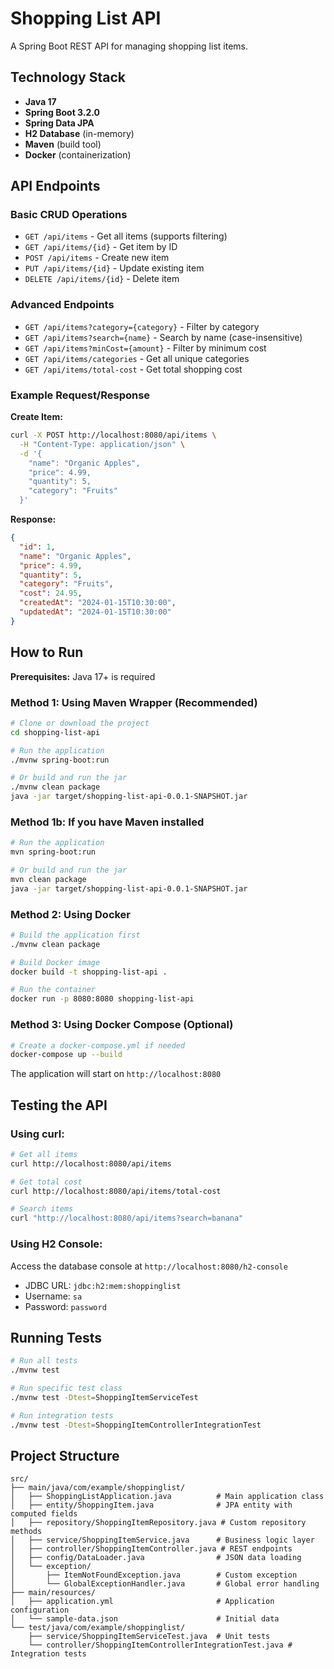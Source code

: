 # Shopping List API

A Spring Boot REST API for managing shopping list items.

## Technology Stack

- **Java 17**
- **Spring Boot 3.2.0**
- **Spring Data JPA**
- **H2 Database** (in-memory)
- **Maven** (build tool)
- **Docker** (containerization)

## API Endpoints

### Basic CRUD Operations

- `GET /api/items` - Get all items (supports filtering)
- `GET /api/items/{id}` - Get item by ID
- `POST /api/items` - Create new item
- `PUT /api/items/{id}` - Update existing item
- `DELETE /api/items/{id}` - Delete item

### Advanced Endpoints

- `GET /api/items?category={category}` - Filter by category
- `GET /api/items?search={name}` - Search by name (case-insensitive)
- `GET /api/items?minCost={amount}` - Filter by minimum cost
- `GET /api/items/categories` - Get all unique categories
- `GET /api/items/total-cost` - Get total shopping cost

### Example Request/Response

**Create Item:**
```bash
curl -X POST http://localhost:8080/api/items \
  -H "Content-Type: application/json" \
  -d '{
    "name": "Organic Apples",
    "price": 4.99,
    "quantity": 5,
    "category": "Fruits"
  }'
```

**Response:**
```json
{
  "id": 1,
  "name": "Organic Apples",
  "price": 4.99,
  "quantity": 5,
  "category": "Fruits",
  "cost": 24.95,
  "createdAt": "2024-01-15T10:30:00",
  "updatedAt": "2024-01-15T10:30:00"
}
```

## How to Run

**Prerequisites:** Java 17+ is required

### Method 1: Using Maven Wrapper (Recommended)
```bash
# Clone or download the project
cd shopping-list-api

# Run the application
./mvnw spring-boot:run

# Or build and run the jar
./mvnw clean package
java -jar target/shopping-list-api-0.0.1-SNAPSHOT.jar
```

### Method 1b: If you have Maven installed
```bash
# Run the application
mvn spring-boot:run

# Or build and run the jar
mvn clean package
java -jar target/shopping-list-api-0.0.1-SNAPSHOT.jar
```

### Method 2: Using Docker
```bash
# Build the application first
./mvnw clean package

# Build Docker image
docker build -t shopping-list-api .

# Run the container
docker run -p 8080:8080 shopping-list-api
```

### Method 3: Using Docker Compose (Optional)
```bash
# Create a docker-compose.yml if needed
docker-compose up --build
```

The application will start on `http://localhost:8080`

## Testing the API

### Using curl:
```bash
# Get all items
curl http://localhost:8080/api/items

# Get total cost
curl http://localhost:8080/api/items/total-cost

# Search items
curl "http://localhost:8080/api/items?search=banana"
```

### Using H2 Console:
Access the database console at `http://localhost:8080/h2-console`
- JDBC URL: `jdbc:h2:mem:shoppinglist`
- Username: `sa`
- Password: `password`

## Running Tests

```bash
# Run all tests
./mvnw test

# Run specific test class
./mvnw test -Dtest=ShoppingItemServiceTest

# Run integration tests
./mvnw test -Dtest=ShoppingItemControllerIntegrationTest
```

## Project Structure

```
src/
├── main/java/com/example/shoppinglist/
│   ├── ShoppingListApplication.java          # Main application class
│   ├── entity/ShoppingItem.java              # JPA entity with computed fields
│   ├── repository/ShoppingItemRepository.java # Custom repository methods
│   ├── service/ShoppingItemService.java      # Business logic layer
│   ├── controller/ShoppingItemController.java # REST endpoints
│   ├── config/DataLoader.java                # JSON data loading
│   └── exception/
│       ├── ItemNotFoundException.java        # Custom exception
│       └── GlobalExceptionHandler.java       # Global error handling
├── main/resources/
│   ├── application.yml                       # Application configuration
│   └── sample-data.json                      # Initial data
└── test/java/com/example/shoppinglist/
    ├── service/ShoppingItemServiceTest.java  # Unit tests
    └── controller/ShoppingItemControllerIntegrationTest.java # Integration tests
```


